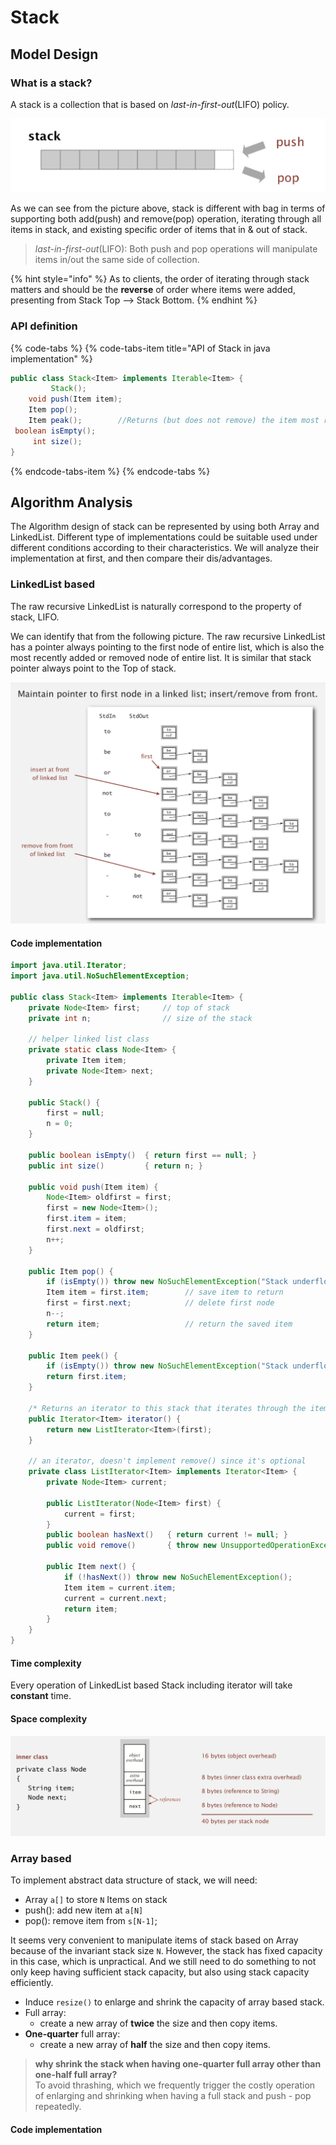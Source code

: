 # Stack

## Model Design

### What is a stack?

A stack is a collection that is based on _last-in-first-out_\(LIFO\) policy.

![Abstract data structure example: Stack, a collection LIFO principle](../.gitbook/assets/image%20%2814%29.png)

As we can see from the picture above, stack is different with bag in terms of supporting both add\(push\) and remove\(pop\) operation, iterating through all items in stack, and existing specific order of items that in & out of stack.

> _last-in-first-out_\(LIFO\):  Both push and pop operations will manipulate items in/out the same side of collection.

{% hint style="info" %}
As to clients, the order of iterating through stack matters and should be the **reverse** of order where items were added, presenting from Stack Top --&gt; Stack Bottom.
{% endhint %}

### API definition

{% code-tabs %}
{% code-tabs-item title="API of Stack in java implementation" %}
```java
public class Stack<Item> implements Iterable<Item> {
         Stack();
    void push(Item item);
    Item pop();
    Item peak();        //Returns (but does not remove) the item most recently added to stack.
 boolean isEmpty();
     int size();
}
```
{% endcode-tabs-item %}
{% endcode-tabs %}

## Algorithm Analysis

The Algorithm design of stack can be represented by using both Array and LinkedList. Different type of  implementations could be suitable used under different conditions according to their characteristics. We will analyze their implementation at first, and then compare their dis/advantages.

### LinkedList based

The raw recursive LinkedList is naturally correspond to the property of stack, LIFO.

We can identify that from the following picture. The raw recursive LinkedList has a pointer always pointing to the first node of entire list, which is also the most recently added or removed node of entire list. It is similar that stack pointer always point to the Top of stack.

![Stack structure example: naturally correspond to raw recursive LinkedList](../.gitbook/assets/image%20%2819%29.png)

#### Code implementation

```java
import java.util.Iterator;
import java.util.NoSuchElementException;

public class Stack<Item> implements Iterable<Item> {
    private Node<Item> first;     // top of stack
    private int n;                // size of the stack

    // helper linked list class
    private static class Node<Item> {
        private Item item;
        private Node<Item> next;
    }
    
    public Stack() {
        first = null;
        n = 0;
    }

    public boolean isEmpty()  { return first == null; }
    public int size()         { return n; }
    
    public void push(Item item) {
        Node<Item> oldfirst = first;
        first = new Node<Item>();
        first.item = item;
        first.next = oldfirst;
        n++;
    }

    public Item pop() {
        if (isEmpty()) throw new NoSuchElementException("Stack underflow");
        Item item = first.item;        // save item to return
        first = first.next;            // delete first node
        n--;
        return item;                   // return the saved item
    }

    public Item peek() {
        if (isEmpty()) throw new NoSuchElementException("Stack underflow");
        return first.item;
    }  

    /* Returns an iterator to this stack that iterates through the items in LIFO order.*/
    public Iterator<Item> iterator() {
        return new ListIterator<Item>(first);
    }

    // an iterator, doesn't implement remove() since it's optional
    private class ListIterator<Item> implements Iterator<Item> {
        private Node<Item> current;

        public ListIterator(Node<Item> first) { 
            current = first; 
        }
        public boolean hasNext()   { return current != null; }
        public void remove()       { throw new UnsupportedOperationException();}

        public Item next() {
            if (!hasNext()) throw new NoSuchElementException();
            Item item = current.item;
            current = current.next; 
            return item;
        }
    }
}
```

#### Time complexity

Every operation of LinkedList based Stack including iterator will take **constant** time.

#### Space complexity

![Memory used example: 40bytes per stack ndoe](../.gitbook/assets/image%20%285%29.png)

### Array based

To implement abstract data structure of stack, we will need:

* Array `a[]` to store `N` Items on stack
* push\(\): add new item at `a[N]`
* pop\(\): remove item from `s[N-1]`;

It seems very convenient to manipulate items of stack based on Array because of the invariant stack size `N`. However, the stack has fixed capacity in this case, which is unpractical. And we still need to do something to not only keep having sufficient stack capacity, but also using stack capacity efficiently.

* Induce `resize()` to enlarge and shrink the capacity of array based stack.
* Full array: 
  * create a new array of **twice** the size and then copy items.
* **One-quarter** full array:  
  * create a new array of **half** the size and then copy items.

> **why shrink the stack when having one-quarter full array other than one-half full array?**  
> To avoid thrashing, which we frequently trigger the costly operation of enlarging and shrinking when having a full stack and push - pop repeatedly.

#### Code implementation

